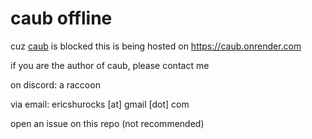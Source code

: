 # caub offline
cuz [caub](https://caub.glitch.me) is blocked
this is being hosted on https://caub.onrender.com

if you are the author of caub, please contact me

on discord: a raccoon

via email: ericshurocks [at] gmail [dot] com

open an issue on this repo (not recommended)
